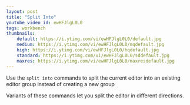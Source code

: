 ```yaml
---
layout: post
title: "Split Into"
youtube_video_id: ewHFJlgL0L0
tags: workbench
thumbnails:
    default: https://i.ytimg.com/vi/ewHFJlgL0L0/default.jpg
    medium: https://i.ytimg.com/vi/ewHFJlgL0L0/mqdefault.jpg
    high: https://i.ytimg.com/vi/ewHFJlgL0L0/hqdefault.jpg
    standard: https://i.ytimg.com/vi/ewHFJlgL0L0/sddefault.jpg
    maxres: https://i.ytimg.com/vi/ewHFJlgL0L0/maxresdefault.jpg
---
```


Use the `split into` commands to split the current editor into an existing editor group instead of creating a new group

Variants of these commands let you split the editor in different directions.